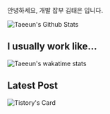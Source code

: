 안녕하세요, 개발 잡부 김태은 입니다.

![Taeeun's Github Stats](https://github-readme-stats-plum-five-48.vercel.app/api?username=xodms1701&count_private=true&show_icons=true&&theme=radical)

## I usually work like...
![Taeeun's wakatime stats](https://github-readme-stats-plum-five-48.vercel.app/api/wakatime?username=xodms1701)

## Latest Post
![Tistory's Card](https://github-readme-tistory-card.vercel.app/api?name=samuel-alter1128&postId=27&theme=tistory)
